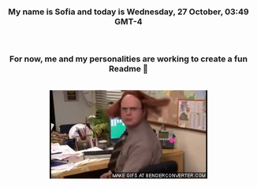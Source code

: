 


<div align="center">
<h3 >My name is Sofia and today is Wednesday, 27 October, 03:49 GMT-4</h3><br>
<h3 >For now, me and my personalities are working to create a fun Readme 👋
</h3><br>
<img src='img/dwight.gif' alt='working...'/>
</div>
